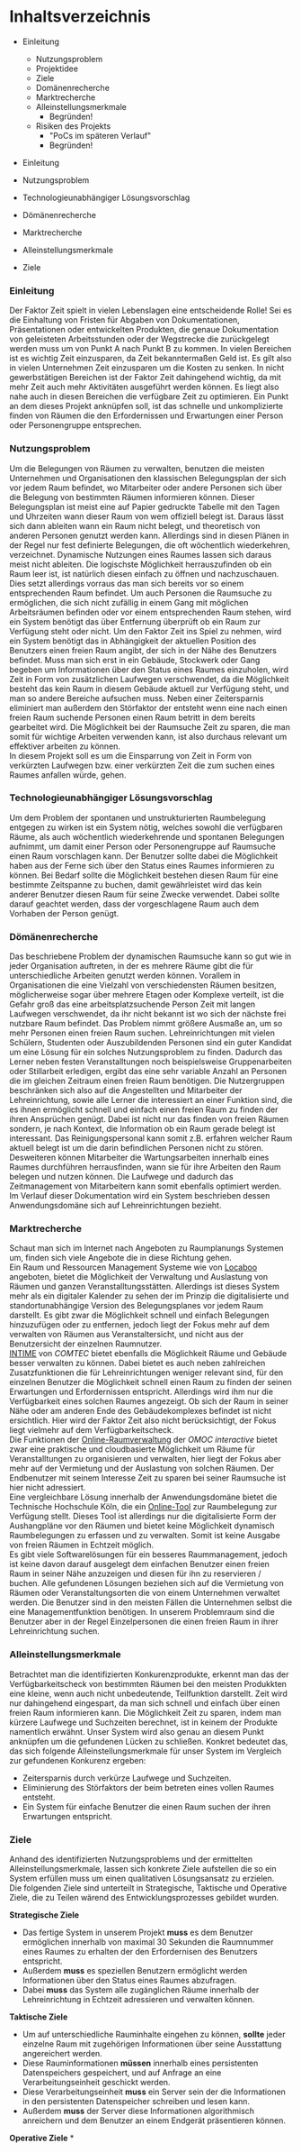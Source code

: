# Inhaltsverzeichnis

- Einleitung
    - Nutzungsproblem
    - Projektidee
    - Ziele
    - Domänenrecherche
    - Marktrecherche
    - Alleinstellungsmerkmale
        - Begründen!
    - Risiken des Projekts
        - "PoCs im späteren Verlauf"
        - Begründen!

- Einleitung
- Nutzungsproblem
- Technologieunabhängiger Lösungsvorschlag
- Dömänenrecherche
- Marktrecherche
- Alleinstellungsmerkmale
- Ziele


### Einleitung
Der Faktor Zeit spielt in vielen Lebenslagen eine entscheidende Rolle! Sei es die Einhaltung von Fristen für Abgaben von Dokumentationen, Präsentationen oder entwickelten Produkten, die genaue Dokumentation von geleisteten Arbeitsstunden oder der Wegstrecke die zurückgelegt werden muss um von Punkt A nach Punkt B zu kommen. In vielen Bereichen ist es wichtig Zeit einzusparen, da Zeit bekanntermaßen Geld ist. Es gilt also in vielen Unternehmen Zeit einzusparen um die Kosten zu senken. In nicht gewerbstätigen Bereichen ist der Faktor Zeit dahingehend wichtig, da mit mehr Zeit auch mehr Aktivitäten ausgeführt werden können. Es liegt also nahe auch in diesen Bereichen die verfügbare Zeit zu optimieren. Ein Punkt an dem dieses Projekt anknüpfen soll, ist das schnelle und  unkomplizierte finden von Räumen die den Erfordernissen und Erwartungen einer Person oder Personengruppe entsprechen.


### Nutzungsproblem
Um die Belegungen von Räumen zu verwalten, benutzen die meisten Unternehmen und Organisationen den klassischen Belegungsplan der sich vor jedem Raum befindet, wo Mitarbeiter oder andere Personen sich über die Belegung von bestimmten Räumen informieren können. Dieser Belegungsplan ist meist eine auf Papier gedruckte Tabelle mit den Tagen und Uhrzeiten wann dieser Raum von wem offiziell belegt ist. Daraus lässt sich dann ableiten wann ein Raum nicht belegt, und theoretisch von anderen Personen genutzt werden kann. Allerdings sind in diesen Plänen in der Regel nur fest definierte Belegungen, die oft wöchentlich wiederkehren, verzeichnet. Dynamische Nutzungen eines Raumes lassen sich daraus meist nicht ableiten. Die logischste Möglichkeit herrauszufinden ob ein Raum leer ist, ist natürlich diesen einfach zu öffnen und nachzuschauen. Dies setzt allerdings vorraus das man sich bereits vor so einem entsprechenden Raum befindet. Um auch Personen die Raumsuche zu ermöglichen, die sich nicht zufällig in einem Gang mit möglichen Arbeitsräumen befinden oder vor einem entsprechenden Raum stehen, wird ein System benötigt das über Entfernung überprüft ob ein Raum zur Verfügung steht oder nicht. Um den Faktor Zeit ins Spiel zu nehmen, wird ein System benötigt das in Abhängigkeit der aktuellen Position des Benutzers einen freien Raum angibt, der sich in der Nähe des Benutzers befindet. Muss man sich erst in ein Gebäude, Stockwerk oder Gang begeben um Informationen über den Status eines Raumes einzuholen, wird Zeit in Form von zusätzlichen Laufwegen verschwendet, da die Möglichkeit besteht das kein Raum in diesem Gebäude aktuell zur Verfügung steht, und man so andere Bereiche aufsuchen muss. Neben einer Zeitersparnis eliminiert man außerdem den Störfaktor der entsteht wenn eine nach einen freien Raum suchende Personen einen Raum betritt in dem bereits gearbeitet wird. Die Möglichkeit bei der Raumsuche Zeit zu sparen, die man somit für wichtige Arbeiten verwenden kann, ist also durchaus relevant um effektiver arbeiten zu können.   
In diesem Projekt soll es um die Einsparrung von Zeit in Form von verkürzten Laufwegen bzw. einer verkürzten Zeit die zum suchen eines Raumes anfallen würde, gehen.


### Technologieunabhängiger Lösungsvorschlag
Um dem Problem der spontanen und unstrukturierten Raumbelegung entgegen zu wirken ist ein System nötig, welches sowohl die verfügbaren Räume, als auch wöchentlich wiederkehrende und spontanen Belegungen aufnimmt, um damit einer Person oder Personengruppe auf Raumsuche einen Raum vorschlagen kann. 
Der Benutzer sollte dabei die Möglichkeit haben aus der Ferne sich über den Status eines Raumes informieren zu können.
Bei Bedarf sollte die Möglichkeit bestehen diesen Raum für eine bestimmte Zeitspanne zu buchen, damit gewährleistet wird das kein anderer Benutzer diesen Raum für seine Zwecke verwendet.
Dabei sollte darauf geachtet werden, dass der vorgeschlagene Raum auch dem Vorhaben der Person genügt.


### Dömänenrecherche
Das beschriebene Problem der dynamischen Raumsuche kann so gut wie in jeder Organisation auftreten, in der es mehrere Räume gibt die für unterschiedliche Arbeiten genutzt werden können. Vorallem in Organisationen die eine Vielzahl von verschiedensten Räumen besitzen, möglicherweise sogar über mehrere Etagen oder Komplexe verteilt, ist die Gefahr groß das eine arbeitsplatzsuchende Person Zeit mit langen Laufwegen verschwendet, da ihr nicht bekannt ist wo sich der nächste frei nutzbare Raum befindet. Das Problem nimmt größere Ausmaße an, um so mehr Personen einen freien Raum suchen. Lehreinrichtungen mit vielen Schülern, Studenten oder Auszubildenden Personen sind ein guter Kandidat um eine Lösung für ein solches Nutzungsproblem zu finden. Dadurch das Lerner neben festen Veranstalltungen noch beispielsweise Gruppenarbeiten oder Stillarbeit erledigen, ergibt das eine sehr variable Anzahl an Personen die im gleichen Zeitraum einen freien Raum benötigen. Die Nutzergruppen beschränken sich also auf die Angestellten und Mitarbeiter der Lehreinrichtung, sowie alle Lerner die interessiert an einer Funktion sind, die es ihnen ermöglicht schnell und einfach einen freien Raum zu finden der ihren Ansprüchen genügt. 
Dabei ist nicht nur das finden von freien Räumen sondern, je nach Kontext, die Information ob ein Raum gerade belegt ist interessant. Das Reinigungspersonal kann somit z.B. erfahren welcher Raum aktuell belegt ist um die darin befindlichen Personen nicht zu stören. Desweiteren können Mitarbeiter die Wartungsarbeiten innerhalb eines Raumes durchführen herrausfinden, wann sie für ihre Arbeiten den Raum belegen und nutzen können. Die Laufwege und dadurch das Zeitmanagement von Mitarbeitern kann somit ebenfalls optimiert werden.
Im Verlauf dieser Dokumentation wird ein System beschrieben dessen Anwendungsdomäne sich auf Lehreinrichtungen bezieht.


### Marktrecherche
Schaut man sich im Internet nach Angeboten zu Raumplanungs Systemen um, finden sich viele Angebote die in diese Richtung gehen.   
Ein Raum und Ressourcen Management Systeme wie von [Locaboo](http://locaboo.com) angeboten, bietet die Möglichkeit der Verwaltung und Auslastung von Räumen und ganzen Veranstalltungsstätten. Allerdings ist dieses System mehr als ein digitaler Kalender zu sehen der im Prinzip die digitalisierte und standortunabhängige Version des Belegungsplanes vor jedem Raum darstellt. Es gibt zwar die Möglichkeit schnell und einfach Belegungen hinzuzufügen oder zu entfernen, jedoch liegt der Fokus mehr auf dem verwalten von Räumen aus Veranstaltersicht, und nicht aus der Benutzersicht der einzelnen Raumnutzer.   
[INTIME](http://comtech-noeker.de) von *COMTEC* bietet ebenfalls die Möglichkeit Räume und Gebäude besser verwalten zu können. Dabei bietet es auch neben zahlreichen Zusatzfunktionen die für Lehreinrichtungen weniger relevant sind, für den einzelnen Benutzer die Möglichkeit schnell einen Raum zu finden der seinen Erwartungen und Erfordernissen entspricht. Allerdings wird ihm nur die Verfügbarkeit eines solchen Raumes angezeigt. Ob sich der Raum in seiner Nähe oder am anderen Ende des Gebäudekomplexes befindet ist nicht ersichtlich. Hier wird der Faktor Zeit also nicht berücksichtigt, der Fokus liegt vielmehr auf dem Verfügbarkeitscheck.   
Die Funktionen der [Online-Raumverwaltung](http://online-raumverwaltung.de) der *OMOC interactive* bietet zwar eine praktische und cloudbasierte Möglichkeit um Räume für Veranstalltungen zu organisieren und verwalten, hier liegt der Fokus aber mehr auf der Vermietung und der Auslastung von solchen Räumen. Der Endbenutzer mit seinem Interesse Zeit zu sparen bei seiner Raumsuche ist hier nicht adressiert.   
Eine vergleichbare Lösung innerhalb der Anwendungsdomäne bietet die Technische Hochschule Köln, die ein [Online-Tool](http://advbs06.gm.fh-koeln.de:7777/plsql/sport.raum_abfrage) zur Raumbelegung zur Verfügung stellt. Dieses Tool ist allerdings nur die digitalisierte Form der Aushangpläne vor den Räumen und bietet keine Möglichkeit dynamisch Raumbelegungen zu erfassen und zu verwalten. Somit ist keine Ausgabe von freien Räumen in Echtzeit möglich.   
Es gibt viele Softwarelösungen für ein besseres Raummanagement, jedoch ist keine davon darauf ausgelegt dem einfachen Benutzer einen freien Raum in seiner Nähe anzuzeigen und diesen für ihn zu reservieren / buchen. Alle gefundenen Lösungen beziehen sich auf die Vermietung von Räumen oder Veranstaltungsorten die von einem Unternehmen verwaltet werden. Die Benutzer sind in den meisten Fällen die Unternehmen selbst die eine Managementfunktion benötigen. In unserem Problemraum sind die Benutzer aber in der Regel Einzelpersonen die einen freien Raum in ihrer Lehreinrichtung suchen.


### Alleinstellungsmerkmale
Betrachtet man die identifizierten Konkurenzprodukte, erkennt man das der Verfügbarkeitscheck von bestimmten Räumen bei den meisten Produkkten eine kleine, wenn auch nicht unbedeutende, Teilfunktion darstellt. Zeit wird nur dahingehend eingespart, da man sich schnell und einfach über einen freien Raum informieren kann. Die Möglichkeit Zeit zu sparen, indem man kürzere Laufwege und Suchzeiten berechnet, ist in keinem der Produkte namentlich erwähnt. Unser System wird also genau an diesem Punkt anknüpfen um die gefundenen Lücken zu schließen. Konkret bedeutet das, das sich folgende Alleinstellungsmerkmale für unser System im Vergleich zur gefundenen Konkurenz ergeben:
* Zeitersparnis durch verkürze Laufwege und Suchzeiten.
* Eliminierung des Störfaktors der beim betreten eines vollen Raumes entsteht.
* Ein System für einfache Benutzer die einen Raum suchen der ihren Erwartungen entspricht.


### Ziele
Anhand des identifizierten Nutzungsproblems und der ermittelten Alleinstellungsmerkmale, lassen sich konkrete Ziele aufstellen die so ein System  erfüllen muss um einen qualitativen Lösungsansatz zu erzielen.   
Die folgenden Ziele sind unterteilt in Strategische, Taktische und Operative Ziele, die zu Teilen wärend des Entwicklungsprozesses gebildet wurden.

__Strategische Ziele__   
* Das fertige System in unserem Projekt __muss__ es dem Benutzer ermöglichen innerhalb von maximal 30 Sekunden die Raumnummer eines Raumes zu erhalten der den Erfordernisen des Benutzers entspricht. 
* Außerdem __muss__ es speziellen Benutzern ermöglicht werden Informationen über den Status eines Raumes abzufragen.  
* Dabei __muss__ das System alle zugänglichen Räume innerhalb der Lehreinrichtung in Echtzeit adressieren und verwalten können. 


__Taktische Ziele__   
* Um auf unterschiedliche Rauminhalte eingehen zu können, __sollte__ jeder einzelne Raum mit zugehörigen Informationen über seine Ausstattung angereichert werden.
* Diese Rauminformationen __müssen__ innerhalb eines persistenten Datenspeichers gespeichert, und auf Anfrage an eine Verarbeitungseinheit geschickt werden.    
* Diese Verarbeitungseinheit __muss__ ein Server sein der die Informationen in den persistenten Datenspeicher schreiben und lesen kann.    
* Außerdem __muss__ der Server diese Informationen algorithmisch anreichern und dem Benutzer an einem Endgerät präsentieren können.    


__Operative Ziele__
* 





















